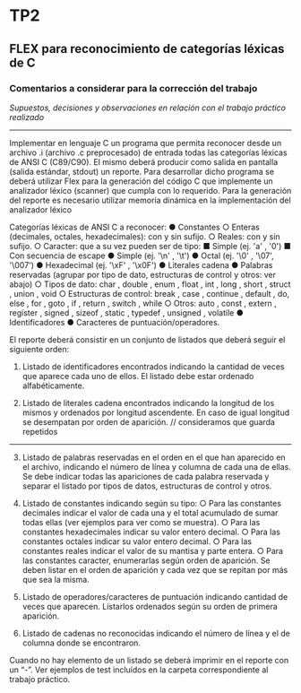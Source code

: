 # TP2
## FLEX para reconocimiento de categorías léxicas de C

### Comentarios a considerar para la corrección del trabajo
*Supuestos, decisiones y observaciones en relación con el trabajo práctico realizado*

------------------------------------------------------------------------------------------------------
Implementar en lenguaje C un programa que permita reconocer desde un archivo .i (archivo .c preprocesado) de entrada todas las categorías léxicas de ANSI C (C89/C90).
El mismo deberá producir como salida en pantalla (salida estándar, stdout) un reporte.
Para desarrollar dicho programa se deberá utilizar Flex para la generación del código C que implemente un analizador léxico (scanner) que cumpla con lo requerido. Para la generación del reporte es necesario utilizar memoría dinámica en la implementación del analizador léxico
 
Categorías léxicas de ANSI C a reconocer:
●	Constantes
    ○	Enteras (decimales, octales, hexadecimales): con y sin sufijo.
    ○	Reales: con y sin sufijo.
    ○	Caracter: que a su vez pueden ser de tipo:
        ■	Simple (ej. 'a' , '0')
        ■	Con secuencia de escape
            ●	Simple (ej. '\n' , '\t')
            ●	Octal (ej. '\0' , '\07', '\007') 
            ●	Hexadecimal (ej. '\xF' , '\x0F')
●	Literales cadena
●	Palabras reservadas (agrupar por tipo de dato, estructuras de control y otros: ver abajo)
    ○	Tipos de dato: char , double , enum , float , int , long , short , struct , union , void
    ○	Estructuras de control: break , case , continue , default , do, else , for , goto , if , return , switch , while
    ○	Otros: auto , const , extern , register , signed , sizeof , static , typedef , unsigned , volatile
●	Identificadores
●	Caracteres de puntuación/operadores.

El reporte deberá consistir en un conjunto de listados que deberá seguir el siguiente orden:

1.	Listado de identificadores encontrados indicando la cantidad de veces que aparece cada uno de ellos. El listado debe estar ordenado alfabéticamente.
 
2.	Listado de literales cadena encontrados indicando la longitud de los mismos y ordenados por longitud ascendente. En caso de igual longitud se desempatan por orden de aparición. 
// consideramos que guarda repetidos

--------

3.	Listado de palabras reservadas en el orden en el que han aparecido en el archivo, indicando el número de línea y columna de cada una de ellas. Se debe indicar todas las apariciones de cada palabra reservada y separar el listado por tipos de datos, estructuras de control y otros.

4.	Listado de constantes indicando según su tipo:
○	Para las constantes decimales indicar el valor de cada una y el total acumulado de sumar todas ellas (ver ejemplos para ver como se muestra).
○	Para las constantes hexadecimales indicar su valor entero decimal.
○	Para las constantes octales indicar su valor entero decimal.
○	Para las constantes reales indicar el valor de su mantisa y parte entera.
○	Para las constantes caracter, enumerarlas según orden de aparición. 
Se deben listar en el orden de aparición y cada vez que se repitan por más que sea la misma.

5.	Listado de operadores/caracteres de puntuación indicando cantidad de veces que aparecen. Listarlos ordenados según su orden de primera aparición.

6.	Listado de cadenas no reconocidas indicando el número de línea y el de columna donde se encontraron.

Cuando no hay elemento de un listado se deberá imprimir en el reporte con un “-”. Ver ejemplos de test incluídos en la carpeta correspondiente al trabajo práctico.
